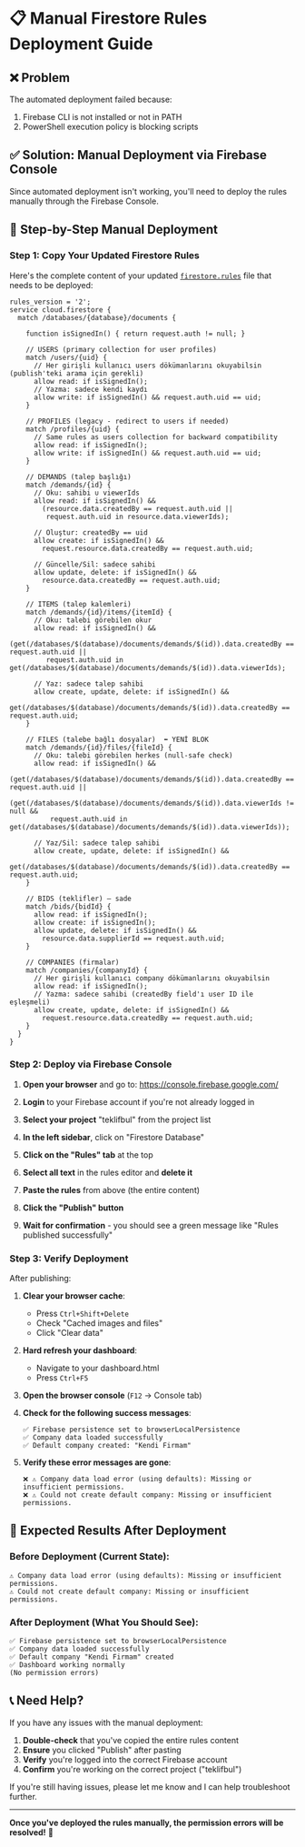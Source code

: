 # 📋 Manual Firestore Rules Deployment Guide

## ❌ Problem

The automated deployment failed because:
1. Firebase CLI is not installed or not in PATH
2. PowerShell execution policy is blocking scripts

## ✅ Solution: Manual Deployment via Firebase Console

Since automated deployment isn't working, you'll need to deploy the rules manually through the Firebase Console.

## 🚀 Step-by-Step Manual Deployment

### Step 1: Copy Your Updated Firestore Rules

Here's the complete content of your updated [`firestore.rules`](firestore.rules) file that needs to be deployed:

```
rules_version = '2';
service cloud.firestore {
  match /databases/{database}/documents {

    function isSignedIn() { return request.auth != null; }

    // USERS (primary collection for user profiles)
    match /users/{uid} {
      // Her girişli kullanıcı users dökümanlarını okuyabilsin (publish'teki arama için gerekli)
      allow read: if isSignedIn();
      // Yazma: sadece kendi kaydı
      allow write: if isSignedIn() && request.auth.uid == uid;
    }

    // PROFILES (legacy - redirect to users if needed)
    match /profiles/{uid} {
      // Same rules as users collection for backward compatibility
      allow read: if isSignedIn();
      allow write: if isSignedIn() && request.auth.uid == uid;
    }

    // DEMANDS (talep başlığı)
    match /demands/{id} {
      // Oku: sahibi ∪ viewerIds
      allow read: if isSignedIn() &&
        (resource.data.createdBy == request.auth.uid ||
         request.auth.uid in resource.data.viewerIds);

      // Oluştur: createdBy == uid
      allow create: if isSignedIn() &&
        request.resource.data.createdBy == request.auth.uid;

      // Güncelle/Sil: sadece sahibi
      allow update, delete: if isSignedIn() &&
        resource.data.createdBy == request.auth.uid;
    }

    // ITEMS (talep kalemleri)
    match /demands/{id}/items/{itemId} {
      // Oku: talebi görebilen okur
      allow read: if isSignedIn() &&
        (get(/databases/$(database)/documents/demands/$(id)).data.createdBy == request.auth.uid ||
         request.auth.uid in get(/databases/$(database)/documents/demands/$(id)).data.viewerIds);

      // Yaz: sadece talep sahibi
      allow create, update, delete: if isSignedIn() &&
        get(/databases/$(database)/documents/demands/$(id)).data.createdBy == request.auth.uid;
    }

    // FILES (talebe bağlı dosyalar)  ⬅️ YENİ BLOK
    match /demands/{id}/files/{fileId} {
      // Oku: talebi görebilen herkes (null-safe check)
      allow read: if isSignedIn() &&
        (get(/databases/$(database)/documents/demands/$(id)).data.createdBy == request.auth.uid ||
         (get(/databases/$(database)/documents/demands/$(id)).data.viewerIds != null &&
          request.auth.uid in get(/databases/$(database)/documents/demands/$(id)).data.viewerIds));

      // Yaz/Sil: sadece talep sahibi
      allow create, update, delete: if isSignedIn() &&
        get(/databases/$(database)/documents/demands/$(id)).data.createdBy == request.auth.uid;
    }

    // BIDS (teklifler) — sade
    match /bids/{bidId} {
      allow read: if isSignedIn();
      allow create: if isSignedIn();
      allow update, delete: if isSignedIn() &&
        resource.data.supplierId == request.auth.uid;
    }

    // COMPANIES (firmalar)
    match /companies/{companyId} {
      // Her girişli kullanıcı company dökümanlarını okuyabilsin
      allow read: if isSignedIn();
      // Yazma: sadece sahibi (createdBy field'ı user ID ile eşleşmeli)
      allow create, update, delete: if isSignedIn() && 
        request.resource.data.createdBy == request.auth.uid;
    }
  }
}
```

### Step 2: Deploy via Firebase Console

1. **Open your browser** and go to: https://console.firebase.google.com/

2. **Login** to your Firebase account if you're not already logged in

3. **Select your project** "teklifbul" from the project list

4. **In the left sidebar**, click on "Firestore Database"

5. **Click on the "Rules" tab** at the top

6. **Select all text** in the rules editor and **delete it**

7. **Paste the rules** from above (the entire content)

8. **Click the "Publish" button**

9. **Wait for confirmation** - you should see a green message like "Rules published successfully"

### Step 3: Verify Deployment

After publishing:

1. **Clear your browser cache**:
   - Press `Ctrl+Shift+Delete`
   - Check "Cached images and files"
   - Click "Clear data"

2. **Hard refresh your dashboard**:
   - Navigate to your dashboard.html
   - Press `Ctrl+F5`

3. **Open the browser console** (`F12` → Console tab)

4. **Check for the following success messages**:
   ```
   ✅ Firebase persistence set to browserLocalPersistence
   ✅ Company data loaded successfully
   ✅ Default company created: "Kendi Firmam"
   ```

5. **Verify these error messages are gone**:
   ```
   ❌ ⚠️ Company data load error (using defaults): Missing or insufficient permissions.
   ❌ ⚠️ Could not create default company: Missing or insufficient permissions.
   ```

## 🎯 Expected Results After Deployment

### Before Deployment (Current State):
```
⚠️ Company data load error (using defaults): Missing or insufficient permissions.
⚠️ Could not create default company: Missing or insufficient permissions.
```

### After Deployment (What You Should See):
```
✅ Firebase persistence set to browserLocalPersistence
✅ Company data loaded successfully
✅ Default company "Kendi Firmam" created
✅ Dashboard working normally
(No permission errors)
```

## 📞 Need Help?

If you have any issues with the manual deployment:

1. **Double-check** that you've copied the entire rules content
2. **Ensure** you clicked "Publish" after pasting
3. **Verify** you're logged into the correct Firebase account
4. **Confirm** you're working on the correct project ("teklifbul")

If you're still having issues, please let me know and I can help troubleshoot further.

---

**Once you've deployed the rules manually, the permission errors will be resolved!** 🎉
